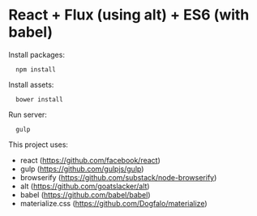 # React + Flux (using alt) + ES6 (with babel)

Install packages:
```
  npm install
```

Install assets:
```
  bower install
```

Run server:
```
  gulp
```

This project uses:

* react (https://github.com/facebook/react)
* gulp (https://github.com/gulpjs/gulp)
* browserify (https://github.com/substack/node-browserify)
* alt (https://github.com/goatslacker/alt)
* babel (https://github.com/babel/babel)
* materialize.css (https://github.com/Dogfalo/materialize)
